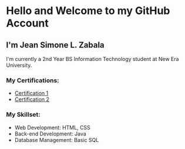 # Hello and Welcome to my GitHub Account

## I'm Jean Simone L. Zabala
I'm currently a 2nd Year BS Information Technology student at New Era University.

### My Certifications:
- [Certification 1](https://example.com/certification1)
- [Certification 2](https://example.com/certification2)


### My Skillset:
- Web Development: HTML, CSS
- Back-end Development: Java
- Database Management: Basic SQL

